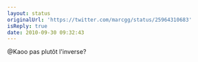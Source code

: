 ```yaml
---
layout: status
originalUrl: 'https://twitter.com/marcgg/status/25964310683'
isReply: true
date: 2010-09-30 09:32:43
---
```


@Kaoo pas plutôt l'inverse?
